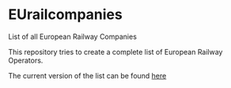 # EUrailcompanies
List of all European Railway Companies

This repository tries to create a complete list of European Railway Operators.

The current version of the list can be found [here](EUrailcompanies.md)
